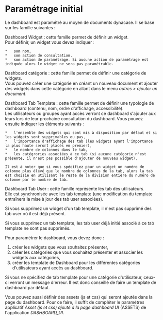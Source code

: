# Paramétrage initial

Le dashboard est paramétré au moyen de documents dynacase. Il se base sur les famille suivantes :

Dashboard Widget
:   cette famille permet de définir un widget.  
    Pour définir, un widget vous devez indiquer :
    
    *   son nom,
    *   son action de consultation,
    *   son action de paramétrage. Si aucune action de paramétrage est indiquée alors le widget ne sera pas paramétrable.

Dashboard catégorie
:   cette famille permet de définir une catégorie de widgets.  
    Vous pouvez créer une catégorie en créant un nouveau document et ajouter des widgets dans cette catégorie en allant dans le menu *autres > ajouter un document*.

Dashboard Tab Template
:   cette famille permet de définir une typologie de dashboard (contenu, nom, ordre d'affichage, accessibilité).  
    Les utilisateurs ou groupes ayant accès verront ce dashboard s'ajouter aux leurs lors de leur prochaine consultation du dashboard. Vous pouvez ensuite indiquer les éléments suivants :
    
    *   l'ensemble des widgets qui sont mis à disposition par défaut et si les widgets sont supprimables ou pas,
    *   l'importance d'affichage des tab (les widgets ayant l'importance la plus haute seront placés en premier),
    *   le nombre de colonnes dans le tab,
    *   les catégrories associées à ce tab (si aucune catégorie n'est présente, il n'est pas possible d'ajouter de nouveau widget).
    
    Il est à noter que si vous spécifiez pour un widget un numéro de colonne plus élévé que le nombre de colonnes de la tab, alors la tab est choisie en utilisant le reste de la division entière du numéro de colonne par le nombre de tab.

Dashboard Tab User
:   cette famille représente les tab des utilisateurs.  
    Elle est synchronisée avec les tab template (une modification du template entraînera la mise à jour des tab user associées).

Si vous supprimez un widget d'un tab template, il n'est pas supprimé des tab user où il est déjà présent.

Si vous supprimez un tab template, les tab user déjà initié associé à ce tab template ne sont pas supprimés.

Pour paramétrer le dashboard, vous devez donc :

1. créer les widgets que vous souhaitez présenter,
2. créer les catégories que vous souhaitez présenter et associer les widgets aux catégories,
3. créer les template de Dashboard pour les différentes catégories d'utilisateurs ayant accès au dashboard.

Si vous ne spécifiez de tab template pour une catégorie d'utilisateur, ceux-ci verront un message d'erreur. Il est donc conseillé de faire un template de dashboard par défaut.

Vous pouvez aussi définir des assets (js et css) qui seront ajoutés dans la page du dashboard. Pour ce faire, il suffit de compléter le paramètres applicatif *Asset (js et css) ajouté à la page dashboard UI* (ASSETS) de l'application *DASHBOARD_UI*.
